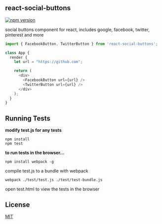 ## react-social-buttons

[![npm version](https://badge.fury.io/js/detectie.svg)](https://badge.fury.io/js/detectie)

social buttons component for react, includes google, facebook, twitter, pinterest and more

``` js
import { FacebookButton, TwitterButton } from 'react-social-buttons';

class App {
  render {
    let url = "https://github.com";

    return (
      <div>
        <FacebookButton url={url} />
        <TwitterButton url={url} />
      </div>
    );
  }
}
```

## Running Tests

**modify test.js for any tests**

    npm install
    npm test

**to run tests in the browser...**

`npm install webpack -g`

compile test.js to a bundle with webpack

	webpack ./test/test.js ./test/test-bundle.js

open test.html to view the tests in the browser

## License

[MIT](http://isekivacenz.mit-license.org/)